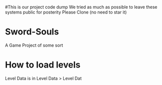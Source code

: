 #This is our project code dump 
We tried as much as possible to leave these systems public for posterity 
Please Clone (no need to star it)

# Sword-Souls
A Game Project of some sort

# How to load levels

Level Data is in Level Data > Level Dat
